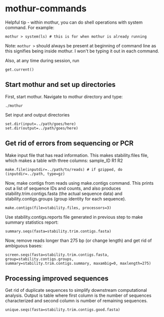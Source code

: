 # mothur-commands

Helpful tip - within mothur, you can do shell operations with system command. For example:
```shell
mothur > system(ls) # this is for when mothur is already running
```
Note: `mothur >` should always be present at beginning of command line as this signifies being inside mothur. I won't be typing it out in each command.

Also, at any time during session, run
```shell
get.current()
``` 

## Start mothur and set up directories

First, start mothur. Navigate to mothur directory and type:
```shell
./mothur
```

Set input and output directories
```shell
set.dir(input=../path/goes/here)
set.dir(output=../path/goes/here)
```

## Get rid of errors from sequencing or PCR

Make input file that has read information. This makes stability.files file, which makes a table with three columns: sample_ID R1 R2
```shell
make.file(inputdir=../path/to/reads) # if gzipped, do (inputdir=../path, type=gz)
```

Now, make contigs from reads using make.contigs command. This prints out a list of sequence IDs and counts, and also produces stability.trim.contigs.fasta (the actual sequence data) and stability.contigs.groups (group identity for each sequence).
```shell
make.contigs(file=stability.files, processors=3)
```

Use stability.contigs.reports file generated in previous step to make summary statistics report:
```shell
summary.seqs(fasta=stability.trim.contigs.fasta)
```

Now, remove reads longer than 275 bp (or change length) and get rid of ambiguous bases:
```shell
screen.seqs(fasta=stability.trim.contigs.fasta, group=stability.contigs.groups, summary=stability.trim.contigs.summary, maxambig=0, maxlength=275)
```

## Processing improved sequences

Get rid of duplicate sequences to simplify downstream computational analysis. Output is table where first column is the number of sequences characterized and second column is number of remaining sequences.
```shell
unique.seqs(fasta=stability.trim.contigs.good.fasta)
```
